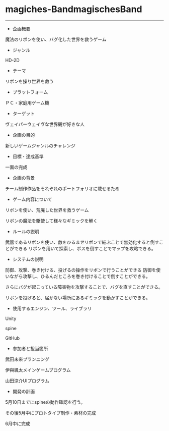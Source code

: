 # magiches-BandmagischesBand
--------------


* 企画概要
    
 魔法のリボンを使い、バグ化した世界を救うゲーム


* ジャンル
    
 HD-2D

* テーマ

 リボンを操り世界を救う

* プラットフォーム

 ＰＣ・家庭用ゲーム機

* ターゲット

 ヴェイパーウェイヴな世界観が好きな人

* 企画の目的

新しいゲームジャンルのチャレンジ

* 目標・達成基準

一面の完成

* 企画の背景

チーム制作作品をそれぞれのポートフォリオに載せるため

* ゲーム内容について

リボンを使い、荒廃した世界を救うゲーム

リボンの魔法を駆使して様々なギミックを解く

* ルールの説明

武器であるリボンを使い、敵をひるませリボンで結ぶことで無効化すると倒すことができる
リボンを用いて探索し、ボスを倒すことでマップを攻略できる。


* システムの説明

防御、攻撃、巻き付ける、投げるの操作をリボンで行うことができる
防御を使いながら攻撃し、ひるんだところを巻き付けることで倒すことができる。

さらにバグが起こっている障害物を攻撃することで、バグを直すことができる。

リボンを投げると、届かない場所にあるギミックを動かすことができる。

* 使用するエンジン、ツール、ライブラリ

Unity

spine

GitHub

* 参加者と担当箇所

武田未來プランニング

伊與颯太メインゲームプログラム

山田涼介UIプログラム

* 開発の計画

5月10日までにspineの動作確認を行う。

その後5月中にプロトタイプ制作・素材の完成

6月中に完成
